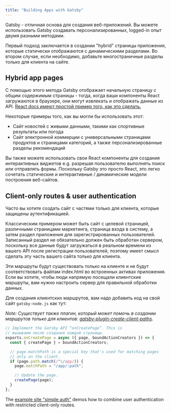 ```yaml
---
title: "Building Apps with Gatsby"
---
```


Gatsby - отличная основа для создания веб-приложений. Вы можете использовать Gatsby создавать персонализированныx, logged-in опыт  двумя разными методами.

Первый подход заключается в создании "hybrid" страницы приложения, которые статически отображаются с динамическими разделами. Во втором случае, если необходимо, добавьте многостраничные разделы только для клиента на сайте.

## Hybrid app pages

С помощью этого метода Gatsby отображает начальную страницу с общим содержимым страницы - тогда, когда ваши компоненты React загружаются в браузере, они могут извлекать и отображать данные из API. [React docs имеют простой пример того, как это сделать.](https://reactjs.org/docs/faq-ajax.html)

Некоторые примеры того, как вы могли бы использовать этот:

* Сайт новостей с живыми данными, такими как спортивные результаты или погода
* Сайт электронной коммерции с универсальными страницами продуктов и страницами категорий, а также персонализированные разделы рекомендаций

Вы также можете использовать свои React компоненты для создания интерактивных виджетов e.g. разрешая пользователю выполнять поиск или отправлять формы. Поскольку Gatsby это просто React, это легко сочетать статические и интерактивные / динамические модели построения веб-сайтов.

## Client-only routes & user authentication

Часто вы хотите создать сайт с частями только для клиента, которые защищены аутентификацией.

Классическим примером может быть сайт с целевой страницей, различными страницами маркетинга, страница входа в систему, а затем раздел приложения для зарегистрированных пользователей. Записанный раздел не обязательно должен быть обработан сервером, поскольку все данные будут загружаться в реальном времени из вашего API после регистрации пользователей, поэтому имеет смысл сделать эту часть вашего сайта только для клиента.

Эти маршруты будут существовать только на клиенте и не будут соответствовать файлам index.html во встроенных активах приложения. Если вы хотите, чтобы люди напрямую посещали клиентские маршруты, вам нужно настроить сервер для правильной обработки данных.

Для создания клиентских маршрутов, вам надо добавить код на свой сайт `gatsby-node.js` как тут:

_Note: Существует также плагин, который может помочь в создании маршрутов только для клиентов:
[gatsby-plugin-create-client-paths](/packages/gatsby-plugin-create-client-paths/)_.

```javascript
// Implement the Gatsby API “onCreatePage”. This is
// вызываем после создания каждой страницы.
exports.onCreatePage = async ({ page, boundActionCreators }) => {
  const { createPage } = boundActionCreators;

  // page.matchPath is a special key that's used for matching pages
  // only on the client.
  if (page.path.match(/^\/app/)) {
    page.matchPath = "/app/:path";

    // Update the page.
    createPage(page);
  }
};
```

The [example site "simple auth"](https://github.com/gatsbyjs/gatsby/blob/master/examples/simple-auth/README.md) demos how to combine user authentication with restricted client-only routes.
